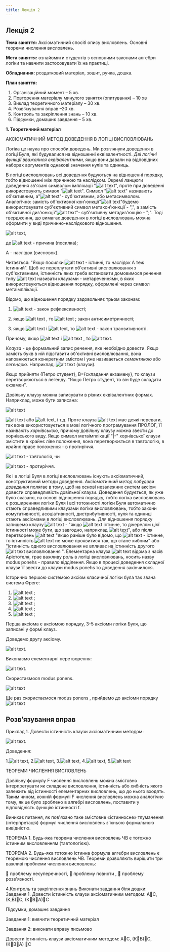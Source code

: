 ```yaml
---
title: Лекція 2
---
```


## Лекція 2

**Тема заняття:** Аксіоматичний спосіб опису висловлень. Основні теореми числення висловлень.

**Мета заняття:** ознайомити студентів з основними законами алгебри логіки та навчити застосовувати їх на практиці.

**Обладнання:**  роздатковий матеріал, зошит, ручка, дошка.

**План заняття:**

1.	Організаційний момент – 5 хв.
2.	Повторення матеріалу минулого заняття (опитування) – 10 хв
3.	Виклад теоретичного матеріалу – 30 хв.
4.	Розв’язування вправ –20 хв.
5.	Контроль та закріплення знань – 10 хв.
6.	Підсумки, домашнє завдання – 5 хв.

**1.	Теоретичний матеріал**

АКСІОМАТИЧНИЙ МЕТОД ДОВЕДЕННЯ В ЛОГІЦІ ВИСЛОВЛЮВАНЬ

Логіка це наука про способи доведень. Ми розглянули доведення в логіці Буля, які будувалися на відношенні еквівалентності. *Дві логічні функції вважалися еквівалентними,* якщо вони давали на відповідних наборах аргументів однакові значення нулів та одиниць.

В логіці висловлювань всі доведення будуються на відношенні порядку, тобто відношенні між причиною та наслідком. Окремі ланцюги доведення зв'язані символом імплікації "![alt text]({{site.baseurl}}/img/images/image001.png)", проте при доведенні використовують символ "![alt text]({{site.baseurl}}/img/images/image002.png)". Символ "![alt text]({{site.baseurl}}/img/images/image001.png)" називають об'єктивним, а"![alt text]({{site.baseurl}}/img/images/image002.png)"- суб'єктивним, або метасимволом. Аналогічно: замість об'єктивної кон'юнкції"![alt text]({{site.baseurl}}/img/images/image003.png)"будемо використовувати суб'єктивний символ метакон'юнкції - ",", а замість об'єктивної диз'юнкції"![alt text]({{site.baseurl}}/img/images/image004.png)"- суб'єктивну метадиз'юкцію - ";". Тоді твердження, що вимагає доведення в логіці висловлювань можна оформити у виді причинно-наслідкового відношення.

![alt text]({{site.baseurl}}/img/images/image005.png),

де ![alt text]({{site.baseurl}}/img/images/image006.png) - причина (посилка);

А - наслідок (висновок).

Читається: "Якщо посилки ![alt text]({{site.baseurl}}/img/images/image007.png) - істинні, то наслідок А теж істинний". Щоб не переплутати об'єктивні висловлювання з суб'єктивними, істинність яких треба встановити домовимося речення типу ![alt text]({{site.baseurl}}/img/images/image005.png) називати клаузами - метареченнями, в яких використовуються відношення порядку, оформлені через символ метаімплікації.

Відомо, що відношення порядку задовольняє трьом законам:

1. ![alt text]({{site.baseurl}}/img/images/image008.png) - закон рефлексивності;

2. якщо ![alt text]({{site.baseurl}}/img/images/image009.png) , то ![alt text]({{site.baseurl}}/img/images/image010.png) ; закон антисиметричності;

3. якщо ![alt text]({{site.baseurl}}/img/images/image009.png) і ![alt text]({{site.baseurl}}/img/images/image011.png), то ![alt text]({{site.baseurl}}/img/images/image012.png) - закон транзитивності.

Причому, якщо ![alt text]({{site.baseurl}}/img/images/image009.png) і ![alt text]({{site.baseurl}}/img/images/image013.png) , то ![alt text]({{site.baseurl}}/img/images/image014.png).

*Клауза* - це формальний запис речення, яке необхідно довести. Якщо замість букв в ній підставити об'єктивні висловлювання, вона наповнюється конкретним змістом і уже називається *семантикою* або *легендою*.
Наприклад: ![alt text]({{site.baseurl}}/img/images/image015.png) (клаузи).

Якщо прийняти {Петро студент}, B={складання екзамену}, то клаузи перетворюються в легенду. "Якщо Петро студент, то він буде складати екзамен".

Довільну клаузу можна записувати в різних еквівалентних формах. Наприклад, може бути записана:

![alt text]({{site.baseurl}}/img/images/image016.png)

![alt text]({{site.baseurl}}/img/images/image017.png) або ![alt text]({{site.baseurl}}/img/images/image018.png), і т.д.
Проте клауза ![alt text]({{site.baseurl}}/img/images/image016.png) має деякі переваги, так вона використовується в мові логічного програмування ПРОЛОГ, її називають *хорнівською*, причому довільну клаузу можна звести до хорнівського виду. Якщо символ метаімплікації "|-" хорнівської клаузи змістити в крайнє ліве положення, вона перетворюється в тавтологію, в крайнє праве положення - в протиріччя.

 ![alt text]({{site.baseurl}}/img/images/image019.png) - тавтологія, чи

![alt text]({{site.baseurl}}/img/images/image020.png) - протиріччя.

Як і в логіці Буля в логіці висловлювань існують аксіоматичний, конструктивний методи доведення.
*Аксіоматичний метод побудови доведення* полягає в тому, щоб на основі незалежних систем аксіом довести справедливість довільної клаузи.
Доведення будується, як уже було сказано, на основі відношення порядку, тобто логіка висловлювань є розширенням логіки Буля і всі тотожності логіки Буля автоматично стають справедливими клаузами логіки висловлювань, тобто закони комутативності, асоціативності, дистрибутивності, нуля та одиниці стають аксіомами в логіці висловлювань.
Для відношення порядку запишемо клаузу ![alt text]({{site.baseurl}}/img/images/image021.png) - "якщо ![alt text]({{site.baseurl}}/img/images/image022.png) істинне, то джерелом цієї істинності може бути, що завгодно, наприклад ![alt text]({{site.baseurl}}/img/images/image023.png)", або після перетворень ![alt text]({{site.baseurl}}/img/images/image024.png) "якщо раніше було відомо, що ![alt text]({{site.baseurl}}/img/images/image022.png) - істинне, то істинність ![alt text]({{site.baseurl}}/img/images/image025.png) не може проявитися так, що стане хибним" або "істинність одного висловлювання не впливає на істинність другого ![alt text]({{site.baseurl}}/img/images/image022.png) висловлювання ". Елементарна клауза ![alt text]({{site.baseurl}}/img/images/image026.png) відома з часів Арістотеля, грає важливу роль в логіці висловлювань, носить назву modus ponehs - правило відділення. Якщо в процесі доведення складної клаузи її звести до клаузи modus ponehs то доведення закінчилося.

Історично першою системою аксіом класичної логіки була так звана система Фреге:

1. ![alt text]({{site.baseurl}}/img/images/image027.png)  ;
2. ![alt text]({{site.baseurl}}/img/images/image028.png)  ;
3. ![alt text]({{site.baseurl}}/img/images/image029.png)  ;
4. ![alt text]({{site.baseurl}}/img/images/image030.png)  ;
5. ![alt text]({{site.baseurl}}/img/images/image031.png) ;

Перша аксіома є аксіомою порядку, 3-5 аксіоми логіки Буля, що записані у формі клауз.

Доведемо другу аксіому.

![alt text]({{site.baseurl}}/img/images/image028.png).

Виконаємо елементарні перетворення:

![alt text]({{site.baseurl}}/img/images/image032.png).

Скористаємося modus ponens.

![alt text]({{site.baseurl}}/img/images/image033.png)

Ще раз скористаємося modus ponens , прийдемо до аксіоми порядку ![alt text]({{site.baseurl}}/img/images/image034.png)  

**Розв’язування вправ**
  -------------------
Приклад 1.
Довести істинність клаузи аксіоматичним методом:

![alt text]({{site.baseurl}}/img/images/image035.png).

Доведення:

1.![alt text]({{site.baseurl}}/img/images/image036.png),
2.![alt text]({{site.baseurl}}/img/images/image037.png),
3.![alt text]({{site.baseurl}}/img/images/image038.png),
4.![alt text]({{site.baseurl}}/img/images/image039.png),
5.![alt text]({{site.baseurl}}/img/images/image040.png)

ТЕОРЕМИ ЧИСЛЕННЯ ВИСЛОВЛЕНЬ

  Довільну формулу F числення висловлень можна змістовно інтерпретувати як складене висловлення, істинність або хибність якого залежить від істинності елементарних висловлень, що до нього входять. Таким чином, кожній формулі F числення висловлень можна аналогічно тому, як це було зроблено в алгебрі висловлень, поставити у відповідність функцію істинності f.

  Виникає питання, як пов'язано таке змістовне «істинносне» тлумачення (інтерпретація) формул числення висловлень з їхньою формальною вивідністю.

  ТЕОРЕМА 1.		 Будь-яка теорема числення висловлень ЧВ є тотожно істинним висловленням (тавтологією).

  ТЕОРЕМА 2. 	Будь-яка тотожно істинна формула алгебри висловлень є теоремою числення висловлень ЧВ.
Теореми дозволяють вирішити три важливі проблеми числення висловлень:

	проблему несуперечності,
	проблему повноти ,
	проблему розв'язності.

4.Контроль та закріплення знань
Виконати завдання біля дошки:
Завдання 1. Довести істинність клаузи аксіоматичним методом:
АС,  (К,В)С,  (КВА)С

Підсумки, домашнє завдання

Завдання 1: вивчити теоретичний матеріал

Завдання 2: виконати вправу письмово

Довести істинність клаузи аксіоматичним методом:
АС,  (КВ)С,  (КВА) С
